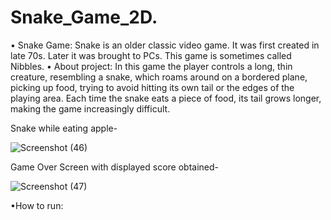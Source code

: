 # Snake_Game_2D.
• Snake Game: Snake is an older classic video game. It was first created in late 70s. Later it was brought to PCs. This game is sometimes called Nibbles.
• About project: In this game the player controls a long, thin creature, resembling a snake, which roams around on a
bordered plane, picking up food, trying to avoid hitting its own tail or the edges of the playing area. Each time
the snake eats a piece of food, its tail grows longer, making the game increasingly difficult.


Snake while eating apple-




![Screenshot (46)](https://github.com/pawansalunke001/Snake_Game_2D/assets/133101693/324b6aba-c4e6-4667-95c6-22528de0a7a6)








Game Over Screen with displayed score obtained-





![Screenshot (47)](https://github.com/pawansalunke001/Snake_Game_2D/assets/133101693/424d1cc0-da66-4ca1-a1ff-61963c17a693)





•How to run:
